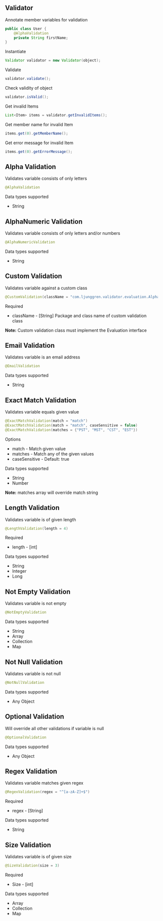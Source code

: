 ## Validator ##

Annotate member variables for validation

```java
public class User {
	@AlphaValidation
	private String firstName;
}
```

Instantiate

```java
Validator validator = new Validator(object);
```

Validate

```java
validator.validate();
```

Check validity of object

```java
validator.isValid();
```

Get invalid Items

```java
List<Item> items = validator.getInvalidItems();
```

Get member name for invalid Item

```java
items.get(0).getMemberName();
```

Get error message for invalid Item

```java
items.get(0).getErrorMessage();
```

## Alpha Validation ##

Validates variable consists of only letters

```java
@AlphaValidation
```

Data types supported
- String

## AlphaNumeric Validation ##

Validates variable consists of only letters and/or numbers

```java
@AlphaNumericValidation
```

Data types supported
- String

## Custom Validation ##

Validates variable against a custom class

```java
@CustomValidation(className = "com.ljunggren.validator.evaluation.AlphaEvaluation")
```

Required
- className - [String] Package and class name of custom validation class

**Note:** Custom validation class must implement the Evaluation interface

## Email Validation ##

Validates variable is an email address

```java
@EmailValidation
```

Data types supported
- String

## Exact Match Validation ##

Validates variable equals given value

```java
@ExactMatchValidation(match = "match")
@ExactMatchValidation(match = "match", caseSensitive = false)
@ExactMatchValidation(matches = {"PST", "MST", "CST", "EST"})
```

Options
- match - Match given value
- matches - Match any of the given values
- caseSensitive - Default: true

Data types supported
- String
- Number

**Note:** matches array will override match string

## Length Validation ##

Validates variable is of given length

```java
@LengthValidation(length = 4)
```

Required
- length - [int]

Data types supported
- String
- Integer
- Long

## Not Empty Validation ##

Validates variable is not empty

```java
@NotEmptyValidation
```

Data types supported
- String
- Array
- Collection
- Map

## Not Null Validation ##

Validates variable is not null

```java
@NotNullValidation
```

Data types supported
- Any Object

## Optional Validation ##

Will override all other validations if variable is null

```java
@OptionalValidation
```

Data types supported
- Any Object

## Regex Validation ##

Validates variable matches given regex

```java
@RegexValidation(regex = "^[a-zA-Z]+$")
```

Required
- regex - [String]

Data types supported
- String

## Size Validation ##

Validates variable is of given size

```java
@SizeValidation(size = 3)
```

Required
- Size - [int]

Data types supported
- Array
- Collection
- Map
